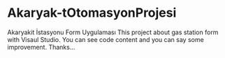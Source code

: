 # Akaryak-tOtomasyonProjesi
Akaryakit İstasyonu Form Uygulaması
This project about gas station form with Visaul Studio.
You can see code content and you can say some improvement.
Thanks...
